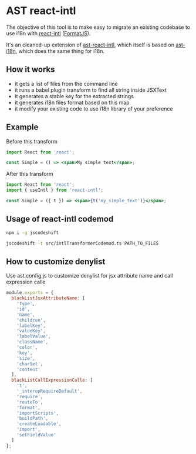 # AST react-intl

The objective of this tool is to make easy to migrate an existing codebase to use i18n with [react-intl](https://formatjs.io/docs/react-intl/) ([FormatJS](https://formatjs.io/)).

It's an cleaned-up extension of [ast-react-intl](https://github.com/rwnoronha/ast-react-intl), which itself is based on [ast-i18n](https://github.com/sibelius/ast-i18n), which does the same thing for i18n.

## How it works

- it gets a list of files from the command line
- it runs a babel plugin transform to find all string inside JSXText
- it generates a stable key for the extracted strings
- it generates i18n files format based on this map
- it modify your existing code to use i18n library of your preference

## Example

Before this transform

```jsx
import React from 'react';

const Simple = () => <span>My simple text</span>;
```

After this transform

```jsx
import React from 'react';
import { useIntl } from 'react-intl';

const Simple = ({ t }) => <span>{t('my_simple_text')}</span>;
```

## Usage of react-intl codemod

```bash
npm i -g jscodeshift

jscodeshift -t src/intlTransformerCodemod.ts PATH_TO_FILES
```

## How to customize denylist

Use ast.config.js to customize denylist for jsx attribute name and call expression calle

```jsx
module.exports = {
  blackListJsxAttributeName: [
    'type',
    'id',
    'name',
    'children',
    'labelKey',
    'valueKey',
    'labelValue',
    'className',
    'color',
    'key',
    'size',
    'charSet',
    'content'
  ],
  blackListCallExpressionCalle: [
    't',
    '_interopRequireDefault',
    'require',
    'routeTo',
    'format',
    'importScripts',
    'buildPath',
    'createLoadable',
    'import',
    'setFieldValue'
  ]
};
```
